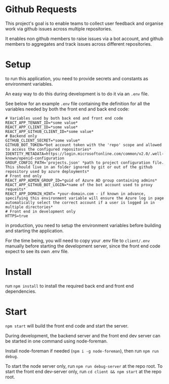 # Github Requests
This project's goal is to enable teams to collect user feedback and organise work via github issues across multiple repositories.

It enables non github members to raise issues via a bot account, and github members to aggregates and track issues across different repositories.

# Setup
to run this application, you need to provide secrets and constants as environment variables.

An easy way to do this during development is to do it via an `.env` file.

See below for an example `.env` file containing the definition for all the variables needed by both the front end and back end code:
```
# Variables used by both back end and front end code
REACT_APP_TENANT_ID=*some value*
REACT_APP_CLIENT_ID=*some value*
REACT_APP_GITHUB_CLIENT_ID=*some value*
# Backend only
GITHUB_CLIENT_SECRET=*some value*
GITHUB_BOT_TOKEN=*bot account token with the 'repo' scope and allowed to access the configured repositories*
IDENTITY_METADATA=https://login.microsoftonline.com/common/v2.0/.well-known/openid-configuration
GROUP_CONFIG_PATH='projects.json' *path to project configuration file. This should live in an folder ignored by git or out of the github repository used by azure deployments*
# Front end only
REACT_APP_ADMIN_GROUP_ID=*guid of Azure AD group containing admins*
REACT_APP_GITHUB_BOT_LOGIN=*name of the bot account used to proxy requests*
REACT_APP_DOMAIN_HINT= *your-domain.com - if known in advance, specifying this environment variable will ensure the Azure log in page automatically select the correct account if a user is logged in in multiple directories*
# Front end in development only
HTTPS=true
```

in production, you need to setup the environment variables before building and starting the application.

For the time being, you will need to copy your .env file to `client/.env` manually before starting the development server, since the front end code expect to see its own .env file.

# Install
run `npm install` to install the required back end and front end dependencies.

# Start
`npm start` will build the front end code and start the server.

During development, the backend server and the front end dev server can be started in one command using node-foreman.

Install node-foreman if needed (`npm i -g node-foreman`), then run `npm run debug`.

To start the node server only, run `npm run debug-server` at the repo root.
To start the front end dev-server only, run `cd client && npm start` at the repo root.


